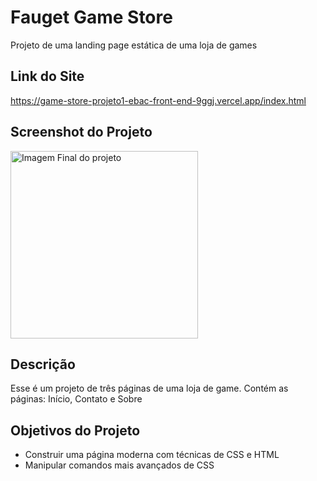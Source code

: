 # Fauget Game Store
Projeto de uma landing page estática de uma loja de games
<br>

## Link do Site
<a href="https://game-store-projeto1-ebac-front-end-9ggj.vercel.app/index.html">https://game-store-projeto1-ebac-front-end-9ggj.vercel.app/index.html</a>

## Screenshot do Projeto
<img align="center" height="300" alt="Imagem Final do projeto" src="https://github.com/noe-martins/GameStore_Projeto1_EBAC_FrontEnd/blob/main/Screenshort-gif-gamestore.gif">

## Descrição
<p>Esse é um projeto de três páginas de uma loja de game. Contém as páginas: Início, Contato e Sobre</p>

## Objetivos do Projeto
<ul>
  <li>Construir uma página moderna com técnicas de CSS e HTML</li>
  <li>Manipular comandos mais avançados de CSS</li>
</ul>

